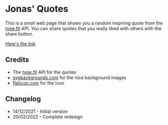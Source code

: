 # Jonas' Quotes

This is a small web page that shows you a random inspiring quote from the [type.fit](https://type.fit/api/quotes) API. You can share quotes that you really liked with others with the share button.

[Here's the link](https://jonas-quotes.surge.sh)

## Credits

- The [type.fit](https://type.fit/api/quotes) API for the quotes
- [svgbackgrounds.com](https://www.svgbackgrounds.com/) for the nice background images
- [flaticon.com](https://flaticon.com) for the icon

## Changelog

- 14/12/2021 - Initial version
- 20/02/2022 - Complete redesign
